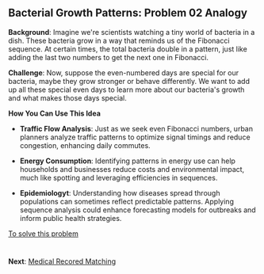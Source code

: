 ## Bacterial Growth Patterns: Problem 02 Analogy

**Background**: 
Imagine we're scientists watching a tiny world of bacteria in a dish. These bacteria grow in a way that reminds us of the Fibonacci sequence. At certain times, the total bacteria double in a pattern, just like adding the last two numbers to get the next one in Fibonacci.

**Challenge**:
Now, suppose the even-numbered days are special for our bacteria, maybe they grow stronger or behave differently. We want to add up all these special even days to learn more about our bacteria's growth and what makes those days special.

**How You Can Use This Idea**

- **Traffic Flow Analysis**: Just as we seek even Fibonacci numbers, urban planners analyze traffic patterns to optimize signal timings and reduce congestion, enhancing daily commutes.

- **Energy Consumption**: Identifying patterns in energy use can help households and businesses reduce costs and environmental impact, much like spotting and leveraging efficiencies in sequences.

- **Epidemiologyt**: Understanding how diseases spread through populations can sometimes reflect predictable patterns. Applying sequence analysis could enhance forecasting models for outbreaks and inform public health strategies.



[To solve this problem](code.py)

#
**Next**: [Medical Recored Matching](../04problem_medical_record_matching)